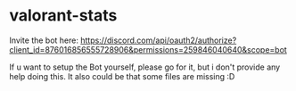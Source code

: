 # valorant-stats
Invite the bot here: https://discord.com/api/oauth2/authorize?client_id=876016856555728906&permissions=259846040640&scope=bot

If u want to setup the Bot yourself, please go for it, but i don't provide any help doing this. It also could be that some files are missing :D
